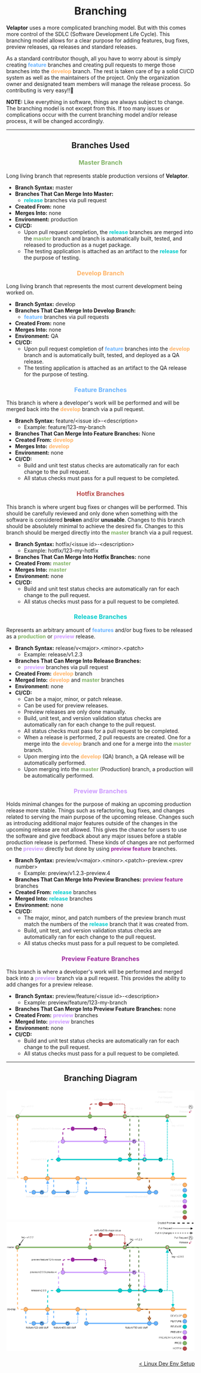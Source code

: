 <h1 align="center">Branching</h1>

**Velaptor** uses a more complicated branching model. But with this comes more control of the SDLC (Software Development Life Cycle).  This branching model allows for a clear purpose for adding features, bug fixes, preview releases, qa releases and standard releases.

As a standard contributor though, all you have to worry about is simply creating <span style="color: #66B2FF;font-weight:bold">feature</span> branches and creating pull requests to merge those branches into the <span style="color: #FFB366;font-weight:bold">develop</span> branch.  The rest is taken care of by a solid CI/CD system as well as the maintainers of the project.  Only the organization owner and designated team members will manage the release process.  So contributing is very easy!!🥳

**NOTE:** Like everything in software, things are always subject to change.  The branching model is not except from this.  If too many issues or complications occur with the current branching model and/or release process, it will be changed accordingly.

---

<h2 align="center">Branches Used</h2>


<h3 align="center" style="color: #82B366;font-weight:bold">Master Branch</h3>

Long living branch that represents stable production versions of **Velaptor**.
- **Branch Syntax:** master
- **Branches That Can Merge Into Master:**
  - <span style="color: #00CCCC;font-weight:bold">release</span> branches via pull request
- **Created From:** none
- **Merges Into:** none
- **Environment:** production
- **CI/CD:**
  - Upon pull request completion, the <span style="color: #00CCCC;font-weight:bold">release</span> branches are merged into the <span style="color: #82B366;font-weight:bold">master</span> branch and branch is automatically built, tested, and released to production as a nuget package.
  - The testing application is attached as an artifact to the <span style="color: #00CCCC;font-weight:bold">release</span> for the purpose of testing.


<h3 align="center" style="color: #FFB366;font-weight:bold">Develop Branch</h3>

Long living branch that represents the most current development being worked on.
- **Branch Syntax:** develop
- **Branches That Can Merge Into Develop Branch:**
  - <span style="color: #66B2FF;font-weight:bold">feature</span> branches via pull requests
- **Created From:** none
- **Merges Into:** none
- **Environment:** QA
- **CI/CD:**
  - Upon pull request completion of <span style="color: #66B2FF;font-weight:bold">feature</span> branches into the <span style="color: #FFB366;font-weight:bold">develop</span> branch and is automatically built, tested, and deployed as a QA release.
  - The testing application is attached as an artifact to the QA release for the purpose of testing.
   

<h3 align="center" style="color: #66B2FF;font-weight:bold">Feature Branches</h3>

This branch is where a developer's work will be performed and will be merged back into the <span style="color: #FFB366;font-weight:bold">develop</span> branch via a pull request.
- **Branch Syntax:** feature/\<issue id\>-\<description\>
  - Example: feature/123-my-branch
- **Branches That Can Merge Into Feature Branches:** None
- **Created From:** <span style="color: #FFB366;font-weight:bold">develop</span>
- **Merges Into:** <span style="color: #FFB366;font-weight:bold">develop</span>
- **Environment:** none
- **CI/CD:**
  - Build and unit test status checks are automatically ran for each change to the pull request.
  - All status checks must pass for a pull request to be completed.


<h3 align="center" style="color: #B84949;font-weight:bold">Hotfix Branches</h3>

This branch is where urgent bug fixes or changes will be performed.  This should be carefully reviewed and only done when something with the software is considered **broken** and/or **unusable**.  Changes to this branch should be absolutely minimal to achieve the desired fix.  Changes to this branch should be merged directly into the <span style="color: #82B366;font-weight:bold">master</span> branch via a pull request.
- **Branch Syntax:** hotfix/\<issue id\>-\<description\>
  - Example: hotfix/123-my-hotfix
- **Branches That Can Merge Into Hotfix Branches:** none
- **Created From:** <span style="color: #82B366;font-weight:bold">master</span>
- **Merges Into:** <span style="color: #82B366;font-weight:bold">master</span>
- **Environment:** none
- **CI/CD:**
  - Build and unit test status checks are automatically ran for each change to the pull request.
  - All status checks must pass for a pull request to be completed.


<h3 align="center" style="color: #00CCCC;font-weight:bold">Release Branches</h3> 

Represents an arbitrary amount of <span style="color: #66B2FF;font-weight:bold">features</span> and/or bug fixes to be released as a <span style="color: #82B366;font-weight:bold">production</span> or <span style="color: #CC99FF;font-weight:bold">preview</span> release.
- **Branch Syntax:** release/v\<major\>.\<minor\>.\<patch\>
  - Example: release/v1.2.3
- **Branches That Can Merge Into Release Branches:**
  - <span style="color: #CC99FF;font-weight:bold">preview</span> branches via pull request
- **Created From:** <span style="color: #FFB366;font-weight:bold">develop</span> branch
- **Merged Into:** <span style="color: #FFB366;font-weight:bold">develop</span> and <span style="color: #82B366;font-weight:bold">master</span> branches
- **Environment:** none
- **CI/CD:**
  - Can be a major, minor, or patch release.
  - Can be used for preview releases.
  - Preview releases are only done manually.
  - Build, unit test, and version validation status checks are automatically ran for each change to the pull request.
  - All status checks must pass for a pull request to be completed.
  - When a release is performed, 2 pull requests are created.  One for a merge into the <span style="color: #FFB366;font-weight:bold">develop</span> branch and one for a merge into the <span style="color: #82B366;font-weight:bold">master</span> branch.
  - Upon merging into the <span style="color: #FFB366;font-weight:bold">develop</span> (QA) branch, a QA release will be automatically performed.
  - Upon merging into the <span style="color: #82B366;font-weight:bold">master</span> (Production) branch, a production will be automatically performed.


<h3 align="center" style="color: #CC99FF;font-weight:bold">Preview Branches</h3>

Holds minimal changes for the purpose of making an upcoming production release more stable.  Things such as refactoring, bug fixes, and changes related to serving the main purpose of the upcoming release.  Changes such as introducing additional major features outside of the changes in the upcoming release are not allowed.  This gives the chance for users to use the software and give feedback about any major issues before a stable production release is performed.  These kinds of changes are not performed on the <span style="color: #CC99FF;font-weight:bold">preview</span> directly but done by using <span style="color: #9E269E;font-weight:bold">preview feature</span> branches.
- **Branch Syntax:** preview/v\<major\>.\<minor\>.\<patch\>-preview.\<prev number\>
  - Example: preview/v1.2.3-preview.4
- **Branches That Can Merge Into Preview Branches:** <span style="color: #9E269E;font-weight:bold">preview feature</span> branches
- **Created From:** <span style="color: #00CCCC;font-weight:bold">release</span> branches
- **Merged Into:** <span style="color: #00CCCC;font-weight:bold">release</span> branches
- **Environment:** none
- **CI/CD:**
  - The major, minor, and patch numbers of the preview branch must match the numbers of the <span style="color: #00CCCC;font-weight:bold">release</span> branch that it was created from.
  - Build, unit test, and version validation status checks are automatically ran for each change to the pull request.
  - All status checks must pass for a pull request to be completed.


<h3 align="center" style="color: #9E269E;font-weight:bold">Preview Feature Branches</h3>

This branch is where a developer's work will be performed and merged back into a <span style="color: #CC99FF;font-weight:bold">preview</span> branch via a pull request.  This provides the ability to add changes for a preview release.
- **Branch Syntax:** preview/feature/\<issue id\>-\<description\>
  - Example: preview/feature/123-my-branch
- **Branches That Can Merge Into Preview Feature Branches:** none
- **Created From:** <span style="color: #CC99FF;font-weight:bold">preview</span> branches
- **Merged Into:** <span style="color: #CC99FF;font-weight:bold">preview</span> branches
- **Environment:** none
- **CI/CD:**
  - Build and unit test status checks are automatically ran for each change to the pull request.
  - All status checks must pass for a pull request to be completed.

---

<h2 align="center">
   <div>
      <span style="font-weight:bold">Branching Diagram</span>
   </div>

![BranchingDiagram](./Images/BranchingDiagram-DarkMode-v1.1.png#gh-dark-mode-only)
![BranchingDiagram](./Images/BranchingDiagram-LightMode-v1.1.png#gh-light-mode-only)
</h2>

<div align="right">

   [< Linux Dev Env Setup](./EnvironmentSetup/LinuxDevEnvSetup.md)
   <br/>
</div>
